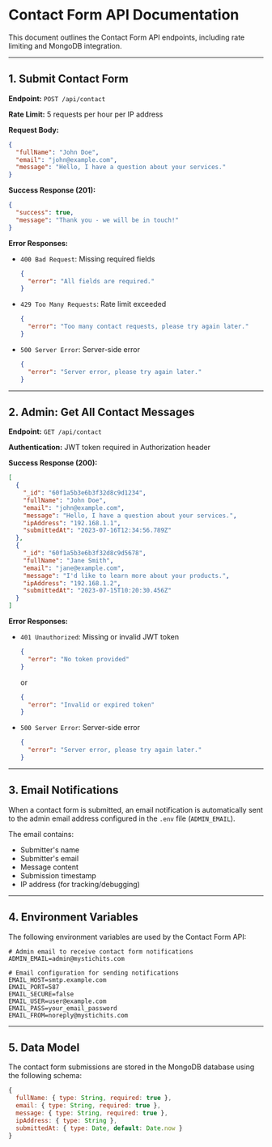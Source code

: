 # Contact Form API Documentation

This document outlines the Contact Form API endpoints, including rate limiting and MongoDB integration.

---

## 1. Submit Contact Form

**Endpoint:** `POST /api/contact`

**Rate Limit:** 5 requests per hour per IP address

**Request Body:**

```json
{
  "fullName": "John Doe",
  "email": "john@example.com",
  "message": "Hello, I have a question about your services."
}
```

**Success Response (201):**

```json
{
  "success": true,
  "message": "Thank you - we will be in touch!"
}
```

**Error Responses:**

- `400 Bad Request`: Missing required fields
  ```json
  {
    "error": "All fields are required."
  }
  ```
- `429 Too Many Requests`: Rate limit exceeded
  ```json
  {
    "error": "Too many contact requests, please try again later."
  }
  ```
- `500 Server Error`: Server-side error
  ```json
  {
    "error": "Server error, please try again later."
  }
  ```

---

## 2. Admin: Get All Contact Messages

**Endpoint:** `GET /api/contact`

**Authentication:** JWT token required in Authorization header

**Success Response (200):**

```json
[
  {
    "_id": "60f1a5b3e6b3f32d8c9d1234",
    "fullName": "John Doe",
    "email": "john@example.com",
    "message": "Hello, I have a question about your services.",
    "ipAddress": "192.168.1.1",
    "submittedAt": "2023-07-16T12:34:56.789Z"
  },
  {
    "_id": "60f1a5b3e6b3f32d8c9d5678",
    "fullName": "Jane Smith",
    "email": "jane@example.com",
    "message": "I'd like to learn more about your products.",
    "ipAddress": "192.168.1.2",
    "submittedAt": "2023-07-15T10:20:30.456Z"
  }
]
```

**Error Responses:**

- `401 Unauthorized`: Missing or invalid JWT token
  ```json
  {
    "error": "No token provided"
  }
  ```
  or
  ```json
  {
    "error": "Invalid or expired token"
  }
  ```
- `500 Server Error`: Server-side error
  ```json
  {
    "error": "Server error, please try again later."
  }
  ```

---

## 3. Email Notifications

When a contact form is submitted, an email notification is automatically sent to the admin email address configured in the `.env` file (`ADMIN_EMAIL`).

The email contains:

- Submitter's name
- Submitter's email
- Message content
- Submission timestamp
- IP address (for tracking/debugging)

---

## 4. Environment Variables

The following environment variables are used by the Contact Form API:

```
# Admin email to receive contact form notifications
ADMIN_EMAIL=admin@mystichits.com

# Email configuration for sending notifications
EMAIL_HOST=smtp.example.com
EMAIL_PORT=587
EMAIL_SECURE=false
EMAIL_USER=user@example.com
EMAIL_PASS=your_email_password
EMAIL_FROM=noreply@mystichits.com
```

---

## 5. Data Model

The contact form submissions are stored in the MongoDB database using the following schema:

```javascript
{
  fullName: { type: String, required: true },
  email: { type: String, required: true },
  message: { type: String, required: true },
  ipAddress: { type: String },
  submittedAt: { type: Date, default: Date.now }
}
```
